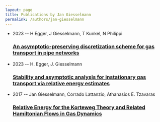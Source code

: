 ```yaml
---
layout: page
title: Publications by Jan Giesselmann
permalink: /authors/jan-giesselmann
---
```


<ul class="post-list">
<li><span class='post-meta'>2023 -- H Egger, J Giesselmann, T Kunkel, N Philippi</span><h3><a class='post-link' href="{{ site.baseurl }}/an-asymptotic-preserving-discretization-scheme-for-gas-transport-in-pipe-networks">An asymptotic-preserving discretization scheme for gas transport in pipe networks</a></h3></li>
<li><span class='post-meta'>2023 -- H. Egger, J. Giesselmann</span><h3><a class='post-link' href="{{ site.baseurl }}/stability-and-asymptotic-analysis-for-instationary-gas-transport-via-relative-energy-estimates">Stability and asymptotic analysis for instationary gas transport via relative energy estimates</a></h3></li>
<li><span class='post-meta'>2017 -- Jan Giesselmann, Corrado Lattanzio, Athanasios E. Tzavaras</span><h3><a class='post-link' href="{{ site.baseurl }}/relative-energy-for-the-korteweg-theory-and-related-hamiltonian-flows-in-gas-dynamics">Relative Energy for the Korteweg Theory and Related Hamiltonian Flows in Gas Dynamics</a></h3></li>

</ul>
